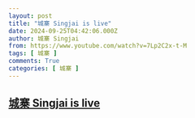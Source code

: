 ```yaml
---
layout: post
title: "城寨 Singjai is live"
date: 2024-09-25T04:42:06.000Z
author: 城寨 Singjai
from: https://www.youtube.com/watch?v=7Lp2C2x-t-M
tags: [ 城寨 ]
comments: True
categories: [ 城寨 ]
---
```

<!--1727239326000-->
[城寨 Singjai is live](https://www.youtube.com/watch?v=7Lp2C2x-t-M)
------

<div>

</div>
